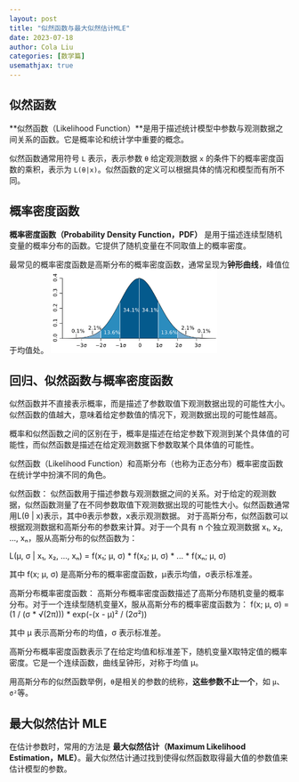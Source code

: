 ```yaml
---
layout: post
title: "似然函数与最大似然估计MLE"
date: 2023-07-18
author: Cola Liu
categories: [数学篇]
usemathjax: true
---
```



## 似然函数
**似然函数（Likelihood Function）**是用于描述统计模型中参数与观测数据之间关系的函数。它是概率论和统计学中重要的概念。

似然函数通常用符号 `L` 表示，表示参数 `θ` 给定观测数据 `x` 的条件下的概率密度函数的乘积，表示为 `L(θ|x)`。似然函数的定义可以根据具体的情况和模型而有所不同。



## 概率密度函数
**概率密度函数（Probability Density Function，PDF）** 是用于描述连续型随机变量的概率分布的函数。它提供了随机变量在不同取值上的概率密度。

最常见的概率密度函数是高斯分布的概率密度函数，通常呈现为**钟形曲线**，峰值位于均值处。
<img src="/assets/imgs/ai/GMM/gaussian.png" width="300" />


## 回归、似然函数与概率密度函数

似然函数并不直接表示概率，而是描述了参数取值下观测数据出现的可能性大小。似然函数的值越大，意味着给定参数值的情况下，观测数据出现的可能性越高。

概率和似然函数之间的区别在于，概率是描述在给定参数下观测到某个具体值的可能性，而似然函数是描述在给定观测数据下参数取某个具体值的可能性。


似然函数（Likelihood Function）和高斯分布（也称为正态分布）概率密度函数在统计学中扮演不同的角色。

似然函数：
似然函数用于描述参数与观测数据之间的关系。对于给定的观测数据，似然函数测量了在不同参数取值下观测数据出现的可能性大小。似然函数通常用L(θ | x)表示，其中θ表示参数，x表示观测数据。
对于高斯分布，似然函数可以根据观测数据和高斯分布的参数来计算。对于一个具有 n 个独立观测数据 x₁, x₂, ..., xₙ，服从高斯分布的似然函数为：

L(μ, σ | x₁, x₂, ..., xₙ) = f(x₁; μ, σ) * f(x₂; μ, σ) * ... * f(xₙ; μ, σ)

其中 f(x; μ, σ) 是高斯分布的概率密度函数，μ表示均值，σ表示标准差。

高斯分布概率密度函数：
高斯分布概率密度函数描述了高斯分布随机变量的概率分布。对于一个连续型随机变量X，服从高斯分布的概率密度函数为：
f(x; μ, σ) = (1 / (σ * √(2π))) * exp(-(x - μ)² / (2σ²))

其中 μ 表示高斯分布的均值，σ 表示标准差。

高斯分布概率密度函数表示了在给定均值和标准差下，随机变量X取特定值的概率密度。它是一个连续函数，曲线呈钟形，对称于均值 μ。




用高斯分布的似然函数举例，`θ`是相关的参数的统称，**这些参数不止一个**，如 `μ`、`σ²`等。


## 最大似然估计 MLE

在估计参数时，常用的方法是 **最大似然估计（Maximum Likelihood Estimation，MLE）**。最大似然估计通过找到使得似然函数取得最大值的参数值来估计模型的参数。




